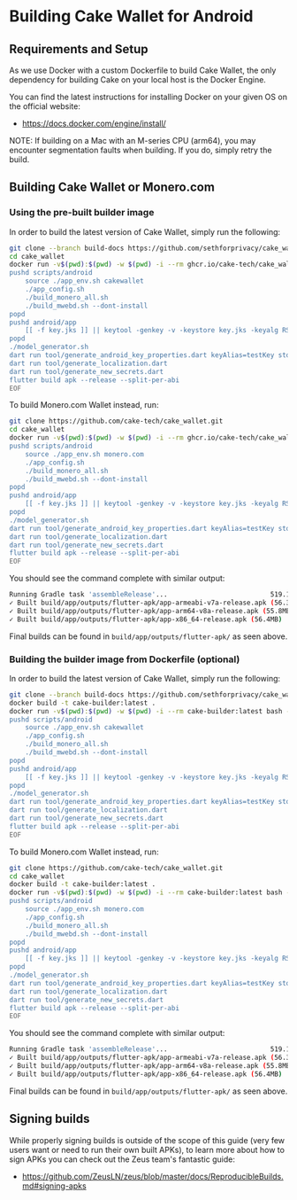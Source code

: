 # Building Cake Wallet for Android

## Requirements and Setup

As we use Docker with a custom Dockerfile to build Cake Wallet, the only dependency for building Cake on your local host is the Docker Engine.

You can find the latest instructions for installing Docker on your given OS on the official website:

- <https://docs.docker.com/engine/install/>

NOTE: If building on a Mac with an M-series CPU (arm64), you may encounter segmentation faults when building. If you do, simply retry the build.

## Building Cake Wallet or Monero.com

### Using the pre-built builder image

In order to build the latest version of Cake Wallet, simply run the following:

```bash
git clone --branch build-docs https://github.com/sethforprivacy/cake_wallet.git
cd cake_wallet
docker run -v$(pwd):$(pwd) -w $(pwd) -i --rm ghcr.io/cake-tech/cake_wallet:main-linux bash -x << EOF
pushd scripts/android
    source ./app_env.sh cakewallet
    ./app_config.sh
    ./build_monero_all.sh
    ./build_mwebd.sh --dont-install
popd
pushd android/app
    [[ -f key.jks ]] || keytool -genkey -v -keystore key.jks -keyalg RSA -keysize 2048 -validity 10000 -alias testKey -noprompt -dname "CN=CakeWallet, OU=CakeWallet, O=CakeWallet, L=Florida, S=America, C=USA" -storepass hunter1 -keypass hunter1
popd
./model_generator.sh
dart run tool/generate_android_key_properties.dart keyAlias=testKey storeFile=key.jks storePassword=hunter1 keyPassword=hunter1
dart run tool/generate_localization.dart
dart run tool/generate_new_secrets.dart
flutter build apk --release --split-per-abi
EOF
```

To build Monero.com Wallet instead, run:

```bash
git clone https://github.com/cake-tech/cake_wallet.git
cd cake_wallet
docker run -v$(pwd):$(pwd) -w $(pwd) -i --rm ghcr.io/cake-tech/cake_wallet:main-linux bash -x << EOF
pushd scripts/android
    source ./app_env.sh monero.com
    ./app_config.sh
    ./build_monero_all.sh
    ./build_mwebd.sh --dont-install
popd
pushd android/app
    [[ -f key.jks ]] || keytool -genkey -v -keystore key.jks -keyalg RSA -keysize 2048 -validity 10000 -alias testKey -noprompt -dname "CN=CakeWallet, OU=CakeWallet, O=CakeWallet, L=Florida, S=America, C=USA" -storepass hunter1 -keypass hunter1
popd
./model_generator.sh
dart run tool/generate_android_key_properties.dart keyAlias=testKey storeFile=key.jks storePassword=hunter1 keyPassword=hunter1
dart run tool/generate_localization.dart
dart run tool/generate_new_secrets.dart
flutter build apk --release --split-per-abi
EOF
```

You should see the command complete with similar output:

```bash
Running Gradle task 'assembleRelease'...                          519.1s
✓ Built build/app/outputs/flutter-apk/app-armeabi-v7a-release.apk (56.3MB)
✓ Built build/app/outputs/flutter-apk/app-arm64-v8a-release.apk (55.8MB)
✓ Built build/app/outputs/flutter-apk/app-x86_64-release.apk (56.4MB)
```

Final builds can be found in `build/app/outputs/flutter-apk/` as seen above.

### Building the builder image from Dockerfile (optional)

In order to build the latest version of Cake Wallet, simply run the following:

```bash
git clone --branch build-docs https://github.com/sethforprivacy/cake_wallet.git
docker build -t cake-builder:latest .
docker run -v$(pwd):$(pwd) -w $(pwd) -i --rm cake-builder:latest bash -x << EOF
pushd scripts/android
    source ./app_env.sh cakewallet
    ./app_config.sh
    ./build_monero_all.sh
    ./build_mwebd.sh --dont-install
popd
pushd android/app
    [[ -f key.jks ]] || keytool -genkey -v -keystore key.jks -keyalg RSA -keysize 2048 -validity 10000 -alias testKey -noprompt -dname "CN=CakeWallet, OU=CakeWallet, O=CakeWallet, L=Florida, S=America, C=USA" -storepass hunter1 -keypass hunter1
popd
./model_generator.sh
dart run tool/generate_android_key_properties.dart keyAlias=testKey storeFile=key.jks storePassword=hunter1 keyPassword=hunter1
dart run tool/generate_localization.dart
dart run tool/generate_new_secrets.dart
flutter build apk --release --split-per-abi
EOF
```

To build Monero.com Wallet instead, run:

```bash
git clone https://github.com/cake-tech/cake_wallet.git
cd cake_wallet
docker build -t cake-builder:latest .
docker run -v$(pwd):$(pwd) -w $(pwd) -i --rm cake-builder:latest bash -x << EOF
pushd scripts/android
    source ./app_env.sh monero.com
    ./app_config.sh
    ./build_monero_all.sh
    ./build_mwebd.sh --dont-install
popd
pushd android/app
    [[ -f key.jks ]] || keytool -genkey -v -keystore key.jks -keyalg RSA -keysize 2048 -validity 10000 -alias testKey -noprompt -dname "CN=CakeWallet, OU=CakeWallet, O=CakeWallet, L=Florida, S=America, C=USA" -storepass hunter1 -keypass hunter1
popd
./model_generator.sh
dart run tool/generate_android_key_properties.dart keyAlias=testKey storeFile=key.jks storePassword=hunter1 keyPassword=hunter1
dart run tool/generate_localization.dart
dart run tool/generate_new_secrets.dart
flutter build apk --release --split-per-abi
EOF
```

You should see the command complete with similar output:

```bash
Running Gradle task 'assembleRelease'...                          519.1s
✓ Built build/app/outputs/flutter-apk/app-armeabi-v7a-release.apk (56.3MB)
✓ Built build/app/outputs/flutter-apk/app-arm64-v8a-release.apk (55.8MB)
✓ Built build/app/outputs/flutter-apk/app-x86_64-release.apk (56.4MB)
```

Final builds can be found in `build/app/outputs/flutter-apk/` as seen above.

## Signing builds

While properly signing builds is outside of the scope of this guide (very few users want or need to run their own built APKs), to learn more about how to sign APKs you can check out the Zeus team's fantastic guide:

- <https://github.com/ZeusLN/zeus/blob/master/docs/ReproducibleBuilds.md#signing-apks>
